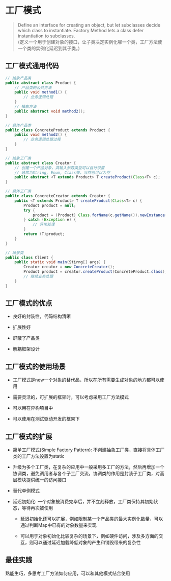# 工厂模式

> Define an interface for creating an object, but let subclasses decide which class to instantiate. Factory Method lets a class defer instantiation to subclasses.  
(定义一个用于创建对象的接口，让子类决定实例化哪一个类，工厂方法使一个类的实例化延迟到其子类。)

## 工厂模式通用代码

```java
// 抽象产品类
public abstract class Product {
    // 产品类的公共方法
    public void method1() {
        // 业务逻辑处理
    }
    // 抽象方法
    public abstract void method2();
}

// 具体产品类
public class ConcreteProduct extends Product {
    public void method2() {
        // 业务逻辑处理过程
    }
}

// 抽象工厂类
public abstract class Creator {
    // 创建一个产品对象，其输入参数类型可以自行设置
    // 通常为String, Enum, Class等，当然也可以为空
    public abstract <T extends Product> T createProduct(Class<T> c);
}

// 具体工厂类
public class ConcreteCreator extends Creator {
    public <T extends Product> T createProduct(Class<T> c) {
        Product product = null;
        try {
            product = (Product) Class.forName(c.getName()).newInstance();
        } catch (Exception e) {
            // 异常处理
        }
        return (T)product;
    }
}

// 场景类
public class Client {
    public static void main(Stirng[] args) {
        Creator creator = new ConcreteCreator();
        Product product = creator.createProduct(ConcreteProduct.class);
        // 继续业务处理
    }
}
```

## 工厂模式的优点

- 良好的封装性，代码结构清晰

- 扩展性好

- 屏蔽了产品类

- 解耦框架设计

## 工厂模式的使用场景

- 工厂模式是new一个对象的替代品，所以在所有需要生成对象的地方都可以使用

- 需要灵活的，可扩展的框架时，可以考虑采用工厂方法模式

- 可以用在异构项目中

- 可以使用在测试驱动开发的框架下

## 工厂模式的扩展

- 简单工厂模式(Simple Factory Pattern): 不创建抽象工厂类，直接将具体工厂类的工厂方法设置为static

- 升级为多个工厂类，在复杂的应用中一般采用多工厂的方法，然后再增加一个协调类，避免调用者与各个子工厂交流，协调类的作用是封装子工厂类，对高层模块提供统一的访问接口

- 替代单例模式

- 延迟初始化: 一个对象被消费完毕后，并不立刻释放，工厂类保持其初始状态，等待再次被使用

  - 延迟初始化还可以扩展，例如限制某一个产品类的最大实例化数量，可以通过判断Map中已有的对象数量来实现

  - 可以用于对象初始化比较复杂的场景下，例如硬件访问，涉及多方面的交互，则可以通过延迟加载降低对象的产生和销毁带来的复杂性

## 最佳实践

熟能生巧，多思考工厂方法如何应用，可以和其他模式结合使用
